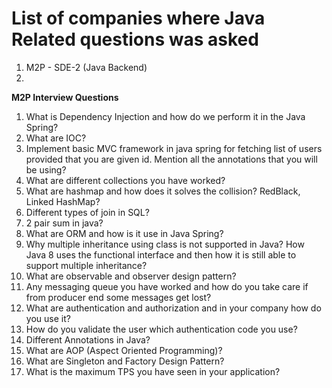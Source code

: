 # List of companies where Java Related questions was asked

1. M2P - SDE-2 (Java Backend)
2. 

**M2P Interview Questions**

1. What is Dependency Injection and how do we perform it in the Java Spring?
2. What are IOC?
3. Implement basic MVC framework in java spring for fetching list of users provided that you are given id. Mention all the annotations that you will be using?
4. What are different collections you have worked?
5. What are hashmap and how does it solves the collision? RedBlack, Linked HashMap?
6. Different types of join in SQL?
7. 2 pair sum in java?
8. What are ORM and how is it use in Java Spring?
9. Why multiple inheritance using class is not supported in Java? How Java 8 uses the functional interface and then how it is still able to support multiple inheritance?
10. What are observable and observer design pattern?
11. Any messaging queue you have worked and how do you take care if from producer end some messages get lost?
12. What are authentication and authorization and in your company how do you use it?
13. How do you validate the user which authentication code you use?
14. Different Annotations in Java?
15. What are AOP (Aspect Oriented Programming)?
16. What are Singleton and Factory Design Pattern?
17. What is the maximum TPS you have seen in your application?







